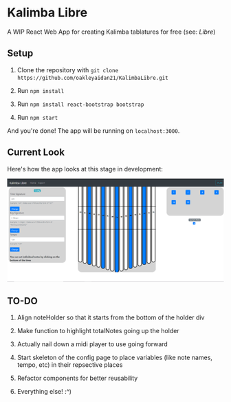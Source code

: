 # Kalimba Libre

A WIP React Web App for creating Kalimba tablatures for free (see: _Libre_)

## Setup

1. Clone the repository with
   `git clone https://github.com/oakleyaidan21/KalimbaLibre.git`

2. Run `npm install`

3. Run `npm install react-bootstrap bootstrap`

4. Run `npm start`

And you're done! The app will be running on `localhost:3000`.

## Current Look

Here's how the app looks at this stage in development:

![alt_text](https://github.com/oakleyaidan21/KalimbaLibre/blob/master/public/wipS.PNG)

## TO-DO

1. Align noteHolder so that it starts from the bottom of the holder div

2. Make function to highlight totalNotes going up the holder

3. Actually nail down a midi player to use going forward

4. Start skeleton of the config page to place variables (like note names, tempo, etc) in their repsective places

5. Refactor components for better reusability

6. Everything else! :^)
